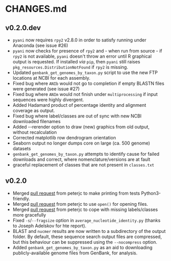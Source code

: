 # CHANGES.md

## v0.2.0.dev

* `pyani` now requires `rpy2` v2.8.0 in order to satisfy running under Anaconda (see issue #26)
* `pyani` now checks for presence of `rpy2` and - when run from source - if `rpy2` is not available, `pyani` doesn't throw an error until R graphical output is requested. If installed *via* `pip`, then `pyani` still raises `pkg_resources.DistributionNotFound` if `rpy2` is missing.
* Updated `genbank_get_genomes_by_taxon.py` script to use the new FTP locations at NCBI for each assembly.
* Fixed bug where `ANIb` would not go to completion if empty BLASTN files were generated (see issue #27)
* Fixed bug where `ANIm` would not finish under `multiprocessing` if input sequences were highly divergent.
* Added Hadamard product of percentage identity and alignment coverage as output.
* Fixed bug where label/classes are out of sync with new NCBI downloaded filenames
* Added --rerender option to draw (new) graphics from old output, without recalculation
* Corrected matplotlib row dendrogram orientation
* Seaborn output no longer dumps core on large (ca. 500 genome) datasets
* `genbank_get_genomes_by_taxon.py` attempts to identify cause for failed downloads and correct, where nomenclature/versions are at fault
* graceful replacement of classes that are not present in `classes.txt`

## v0.2.0

* Merged [pull request](https://github.com/widdowquinn/pyani/pull/17) from peterjc to make printing from tests Python3-friendly.
* Merged [pull request](https://github.com/widdowquinn/pyani/pull/21) from peterjc to use `open()` for opening files.
* Merged [pull request](https://github.com/widdowquinn/pyani/pull/24) from peterjc to cope with missing labels/classes more gracefully
* Fixed `-s`/`--fragsize` option in `average_nucleotide_identity.py` (thanks to Joseph Adelskov for hte report).
* BLAST and `nucmer` results are now written to a subdirectory of the output folder. By default, these sequence search output files are compressed, but this behaviour can be suppressed using the `--nocompress` option.
* Added `genbank_get_genomes_by_taxon.py` as an aid to downloading publicly-available genome files from GenBank, for analysis.
